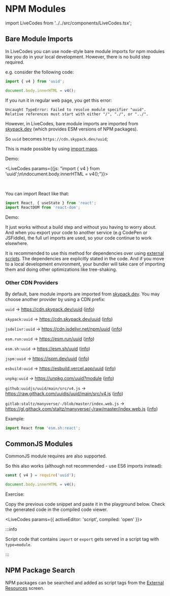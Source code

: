 # NPM Modules

import LiveCodes from '../../src/components/LiveCodes.tsx';

## Bare Module Imports

In LiveCodes you can use node-style bare module imports for npm modules like you do in your local development. However, there is no build step required.

e.g. consider the following code:

```js
import { v4 } from 'uuid';

document.body.innerHTML = v4();
```

If you run it in regular web page, you get this error:

```
Uncaught TypeError: Failed to resolve module specifier "uuid". Relative references must start with either "/", "./", or "../".
```

However, in LiveCodes, bare module imports are imported from [skypack.dev](https://www.skypack.dev/) (which provides ESM versions of NPM packages).

So `uuid` becomes `https://cdn.skypack.dev/uuid`;

This is made possible by using [import maps](https://github.com/WICG/import-maps).

<p id="npm-modules-demo1">Demo:</p>

<LiveCodes params={{js: "import { v4 } from 'uuid';\n\ndocument.body.innerHTML = v4();"}}></LiveCodes>

<p>&nbsp;</p>

You can import React like that:

```js
import React, { useState } from 'react';
import ReactDOM from 'react-dom';
```

Demo:

<LiveCodes template="react"></LiveCodes>

It just works without a build step and without you having to worry about. And when you export your code to another service (e.g CodePen or JSFiddle), the full url imports are used, so your code continue to work elsewhere.

It is recommended to use this method for dependencies over using [external scripts](./external-resources.md). The dependencies are explicitly stated in the code. And if you move to a local development environment, your bundler will take care of importing them and doing other optimizations like tree-shaking.

### Other CDN Providers

By default, bare module imports are imported from [skypack.dev](https://www.skypack.dev/). You may choose another provider by using a CDN prefix:

`uuid` → https://cdn.skypack.dev/uuid ([info](https://www.skypack.dev/))

`skypack:uuid` → https://cdn.skypack.dev/uuid ([info](https://www.skypack.dev/))

`jsdelivr:uuid` → https://cdn.jsdelivr.net/npm/uuid ([info](https://www.jsdelivr.com/))

`esm.run:uuid` → https://esm.run/uuid ([info](https://esm.run/))

`esm.sh:uuid` → https://esm.sh/uuid ([info](https://esm.sh/))

`jspm:uuid` → https://jspm.dev/uuid ([info](https://jspm.org))

`esbuild:uuid` → https://esbuild.vercel.app/uuid ([info](https://esbuild.vercel.app/))

`unpkg:uuid` → https://unpkg.com/uuid?module ([info](https://unpkg.com/))

`github:uuidjs/uuid/main/src/v4.js` → https://raw.githack.com/uuidjs/uuid/main/src/v4.js ([info](https://raw.githack.com/))

`gitlab:staltz/manyverse/-/blob/master/index.web.js` → https://gl.githack.com/staltz/manyverse/-/raw/master/index.web.js ([info](https://raw.githack.com/))

Example:

```js
import React from 'esm.sh:react';
```

## CommonJS Modules

CommonJS module requires are also supported.

So this also works (although not recommended - use ES6 imports instead):

```js
const { v4 } = require('uuid');

document.body.innerHTML = v4();
```

Exercise:

Copy the previous code snippet and paste it in the playground below. Check the generated code in the compiled code viewer.

<LiveCodes params={{ activeEditor: 'script', compiled: 'open' }}></LiveCodes>

:::info

Script code that contains `import` or `export` gets served in a script tag with `type=module`.

:::

## NPM Package Search

NPM packages can be searched and added as script tags from the [External Resources](./external-resources.md) screen.
